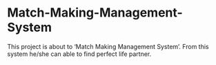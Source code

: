 # Match-Making-Management-System
This project is about to ‘Match Making Management System’. From this system he/she can able to find perfect life partner. 
